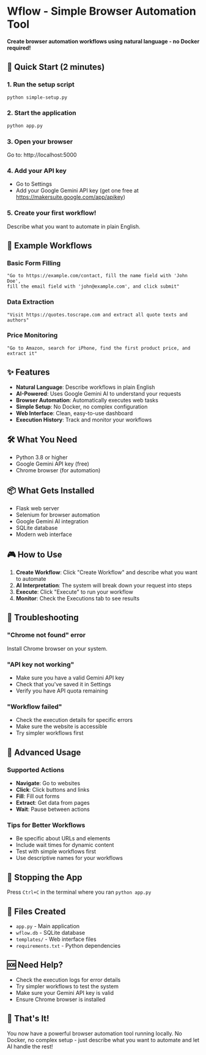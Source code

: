 # Wflow - Simple Browser Automation Tool

**Create browser automation workflows using natural language - no Docker required!**

## 🚀 Quick Start (2 minutes)

### 1. Run the setup script
```bash
python simple-setup.py
```

### 2. Start the application
```bash
python app.py
```

### 3. Open your browser
Go to: http://localhost:5000

### 4. Add your API key
- Go to Settings
- Add your Google Gemini API key (get one free at https://makersuite.google.com/app/apikey)

### 5. Create your first workflow!
Describe what you want to automate in plain English.

## 🎯 Example Workflows

### Basic Form Filling
```
"Go to https://example.com/contact, fill the name field with 'John Doe', 
fill the email field with 'john@example.com', and click submit"
```

### Data Extraction
```
"Visit https://quotes.toscrape.com and extract all quote texts and authors"
```

### Price Monitoring
```
"Go to Amazon, search for iPhone, find the first product price, and extract it"
```

## ✨ Features

- **Natural Language**: Describe workflows in plain English
- **AI-Powered**: Uses Google Gemini AI to understand your requests
- **Browser Automation**: Automatically executes web tasks
- **Simple Setup**: No Docker, no complex configuration
- **Web Interface**: Clean, easy-to-use dashboard
- **Execution History**: Track and monitor your workflows

## 🛠️ What You Need

- Python 3.8 or higher
- Google Gemini API key (free)
- Chrome browser (for automation)

## 📦 What Gets Installed

- Flask web server
- Selenium for browser automation
- Google Gemini AI integration
- SQLite database
- Modern web interface

## 🎮 How to Use

1. **Create Workflow**: Click "Create Workflow" and describe what you want to automate
2. **AI Interpretation**: The system will break down your request into steps
3. **Execute**: Click "Execute" to run your workflow
4. **Monitor**: Check the Executions tab to see results

## 🔧 Troubleshooting

### "Chrome not found" error
Install Chrome browser on your system.

### "API key not working"
- Make sure you have a valid Gemini API key
- Check that you've saved it in Settings
- Verify you have API quota remaining

### "Workflow failed"
- Check the execution details for specific errors
- Make sure the website is accessible
- Try simpler workflows first

## 🚀 Advanced Usage

### Supported Actions
- **Navigate**: Go to websites
- **Click**: Click buttons and links
- **Fill**: Fill out forms
- **Extract**: Get data from pages
- **Wait**: Pause between actions

### Tips for Better Workflows
- Be specific about URLs and elements
- Include wait times for dynamic content
- Test with simple workflows first
- Use descriptive names for your workflows

## 🛑 Stopping the App

Press `Ctrl+C` in the terminal where you ran `python app.py`

## 📁 Files Created

- `app.py` - Main application
- `wflow.db` - SQLite database
- `templates/` - Web interface files
- `requirements.txt` - Python dependencies

## 🆘 Need Help?

- Check the execution logs for error details
- Try simpler workflows to test the system
- Make sure your Gemini API key is valid
- Ensure Chrome browser is installed

## 🎉 That's It!

You now have a powerful browser automation tool running locally. No Docker, no complex setup - just describe what you want to automate and let AI handle the rest!